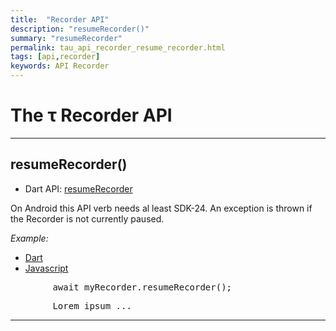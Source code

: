 ```yaml
---
title:  "Recorder API"
description: "resumeRecorder()"
summary: "resumeRecorder"
permalink: tau_api_recorder_resume_recorder.html
tags: [api,recorder]
keywords: API Recorder
---
```

# The &tau; Recorder API

--------------------------------------------------------------------------------------------------------------------------

## resumeRecorder()


- Dart API: [resumeRecorder](pages/flutter-sound/api/recorder/FlutterSoundRecorder/resumeRecorder.html)

On Android this API verb needs al least SDK-24.
An exception is thrown if the Recorder is not currently paused.

*Example:*
<ul id="profileTabs" class="nav nav-tabs">
    <li class="active"><a href="#dart" data-toggle="tab">Dart</a></li>
    <li><a href="#javascript" data-toggle="tab">Javascript</a></li>
</ul>
<div class="tab-content">

<div role="tabpanel" class="tab-pane active" id="dart">

<pre>
        await myRecorder.resumeRecorder();
</pre>

</div>

<div role="tabpanel" class="tab-pane" id="javascript">
<pre>
        Lorem ipsum ...
</pre>
</div>

</div>

---------------------------------------------------------------------------------------------------------------------------------
